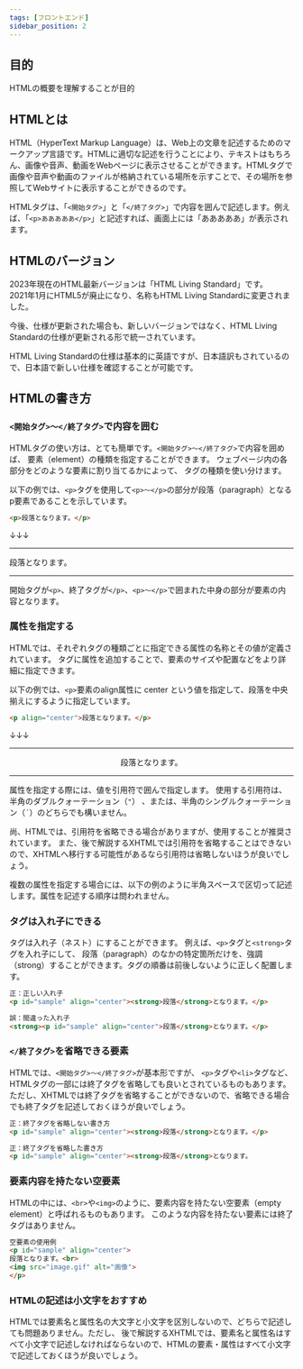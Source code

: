 ```yaml
---
tags: [フロントエンド]
sidebar_position: 2
---
```


## 目的
HTMLの概要を理解することが目的

## HTMLとは
HTML（HyperText Markup Language）は、Web上の文章を記述するためのマークアップ言語です。HTMLに適切な記述を行うことにより、テキストはもちろん、画像や音声、動画をWebページに表示させることができます。HTMLタグで画像や音声や動画のファイルが格納されている場所を示すことで、その場所を参照してWebサイトに表示することができるのです。

HTMLタグは、「`<開始タグ>`」と「`</終了タグ>`」で内容を囲んで記述します。例えば、「`<p>あああああ</p>`」と記述すれば、画面上には「あああああ」が表示されます。

## HTMLのバージョン

2023年現在のHTML最新バージョンは「HTML Living Standard」です。  
2021年1月にHTML5が廃止になり、名称もHTML Living Standardに変更されました。

今後、仕様が更新された場合も、新しいバージョンではなく、HTML Living Standardの仕様が更新される形で統一されています。

HTML Living Standardの仕様は基本的に英語ですが、日本語訳もされているので、日本語で新しい仕様を確認することが可能です。

## HTMLの書き方
### `<開始タグ>～</終了タグ>`で内容を囲む
HTMLタグの使い方は、とても簡単です。`<開始タグ>～</終了タグ>`で内容を囲めば、 要素（element）の種類を指定することができます。 ウェブページ内の各部分をどのような要素に割り当てるかによって、 タグの種類を使い分けます。

以下の例では、`<p>`タグを使用して`<p>～</p>`の部分が段落（paragraph）となるp要素であることを示しています。

```html
<p>段落となります。</p>
```
↓↓↓
<hr/>
<p>段落となります。</p>
<hr/>

開始タグが`<p>`、終了タグが`</p>`、`<p>～</p>`で囲まれた中身の部分が要素の内容となります。

### 属性を指定する
HTMLでは、それぞれタグの種類ごとに指定できる属性の名称とその値が定義されています。 タグに属性を追加することで、要素のサイズや配置などをより詳細に指定できます。

以下の例では、`<p>`要素のalign属性に center という値を指定して、段落を中央揃えにするように指定しています。

```html
<p align="center">段落となります。</p>
```
↓↓↓
<hr/>
<p align="center">段落となります。</p>
<hr/>

属性を指定する際には、値を引用符で囲んで指定します。 使用する引用符は、半角のダブルクォーテーション（`"`） 、または、半角のシングルクォーテーション（`´`）のどちらでも構いません。

尚、HTMLでは、引用符を省略できる場合がありますが、使用することが推奨されています。 また、後で解説するXHTMLでは引用符を省略することはできないので、XHTMLへ移行する可能性があるなら引用符は省略しないほうが良いでしょう。

複数の属性を指定する場合には、以下の例のように半角スペースで区切って記述します。属性を記述する順序は問われません。

### タグは入れ子にできる
タグは入れ子（ネスト）にすることができます。 例えば、`<p>`タグと`<strong>`タグを入れ子にして、 段落（paragraph）のなかの特定箇所だけを、強調（strong）することができます。タグの順番は前後しないように正しく配置します。

```html
正：正しい入れ子
<p id="sample" align="center"><strong>段落</strong>となります。</p>

誤：間違った入れ子
<strong><p id="sample" align="center">段落</strong>となります。</p>
```

### `</終了タグ>`を省略できる要素
HTMLでは、`<開始タグ>～</終了タグ>`が基本形ですが、 `<p>`タグや`<li>`タグなど、HTMLタグの一部には終了タグを省略しても良いとされているものもあります。 ただし、XHTMLでは終了タグを省略することができないので、省略できる場合でも終了タグを記述しておくほうが良いでしょう。

```html
正：終了タグを省略しない書き方
<p id="sample" align="center"><strong>段落</strong>となります。</p>

正：終了タグを省略した書き方
<p id="sample" align="center"><strong>段落</strong>となります。
```

### 要素内容を持たない空要素
HTMLの中には、`<br>`や`<img>`のように、要素内容を持たない空要素（empty element）と呼ばれるものもあります。 このような内容を持たない要素には終了タグはありません。

```html
空要素の使用例
<p id="sample" align="center">
段落となります。<br>
<img src="image.gif" alt="画像">
</p>
```

### HTMLの記述は小文字をおすすめ
HTMLでは要素名と属性名の大文字と小文字を区別しないので、どちらで記述しても問題ありません。ただし、 後で解説するXHTMLでは、要素名と属性名はすべて小文字で記述しなければならないので、HTMLの要素・属性はすべて小文字で記述しておくほうが良いでしょう。
